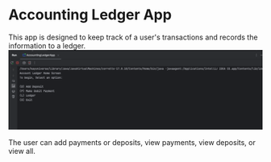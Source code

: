 # Accounting Ledger App
This app is designed to keep track of a user's transactions and records the information to a ledger.
![Ledger Home](src/main/resources/LedgerHome.png)


The user can add payments or deposits, view payments, view deposits, or view all.
